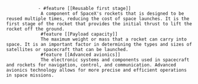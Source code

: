 				- #feature [[Reusable first stage]]
				 A component of SpaceX's rockets that is designed to be reused multiple times, reducing the cost of space launches. It is the first stage of the rocket that provides the initial thrust to lift the rocket off the ground.
				 #feature [[Payload capacity]]
				 The maximum weight or mass that a rocket can carry into space. It is an important factor in determining the types and sizes of satellites or spacecraft that can be launched.
				 #feature [[Advanced avionics]]
				 The electronic systems and components used in spacecraft and rockets for navigation, control, and communication. Advanced avionics technology allows for more precise and efficient operations in space missions.



